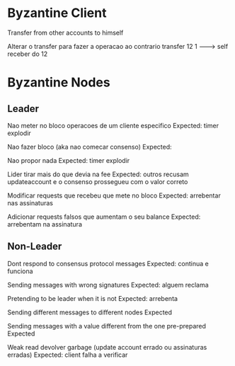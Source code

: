 

# Byzantine Client
Transfer from other accounts to himself

Alterar o transfer para fazer a operacao ao contrario
transfer 12 1  ---> self receber do 12 


# Byzantine Nodes

## Leader
Nao meter no bloco operacoes de um cliente especifico
Expected: timer explodir

Nao fazer bloco (aka nao comecar consenso)
Expected:

Nao propor nada
Expected: timer explodir

Lider tirar mais do que devia na fee
Expected: outros recusam updateaccount e o consenso prossegueu com o valor
correto

Modificar requests que recebeu que mete no bloco
Expected: arrebentar nas assinaturas

Adicionar requests falsos que aumentam o seu balance
Expected: arrebentam na assinatura

## Non-Leader

Dont respond to consensus protocol messages
Expected: continua e funciona

Sending messages with wrong signatures
Expected: alguem reclama

Pretending to be leader when it is not
Expected: arrebenta

Sending different messages to different nodes
Expected

Sending messages with a value different from the one pre-prepared
Expected 

Weak read devolver garbage (update account errado ou assinaturas erradas)
Expected: client falha a verificar

